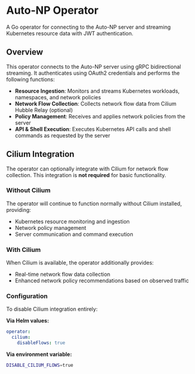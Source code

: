 # Auto-NP Operator

A Go operator for connecting to the Auto-NP server and streaming Kubernetes resource data with JWT authentication.

## Overview

This operator connects to the Auto-NP server using gRPC bidirectional streaming. It authenticates using OAuth2 credentials and performs the following functions:

- **Resource Ingestion**: Monitors and streams Kubernetes workloads, namespaces, and network policies
- **Network Flow Collection**: Collects network flow data from Cilium Hubble Relay (optional)
- **Policy Management**: Receives and applies network policies from the server
- **API & Shell Execution**: Executes Kubernetes API calls and shell commands as requested by the server

## Cilium Integration

The operator can optionally integrate with Cilium for network flow collection. This integration is **not required** for basic functionality.

### Without Cilium

The operator will continue to function normally without Cilium installed, providing:
- Kubernetes resource monitoring and ingestion
- Network policy management
- Server communication and command execution

### With Cilium

When Cilium is available, the operator additionally provides:
- Real-time network flow data collection
- Enhanced network policy recommendations based on observed traffic

### Configuration

To disable Cilium integration entirely:

**Via Helm values:**
```yaml
operator:
  cilium:
    disableFlows: true
```

**Via environment variable:**
```bash
DISABLE_CILIUM_FLOWS=true
```
